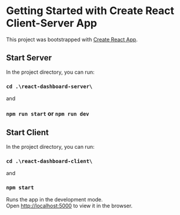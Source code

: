 # Getting Started with Create React Client-Server App

This project was bootstrapped with [Create React App](https://github.com/facebook/create-react-app).

## Start Server

In the project directory, you can run:

### `cd .\react-dashboard-server\`
and
### `npm run start` or `npm run dev`

## Start Client

In the project directory, you can run:

### `cd .\react-dashboard-client\`
and
### `npm start`

Runs the app in the development mode.\
Open [http://localhost:5000](http://localhost:5000) to view it in the browser.
